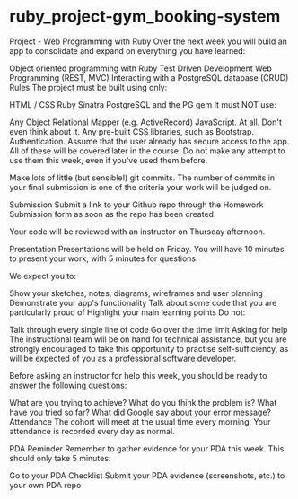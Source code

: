 # ruby_project-gym_booking-system

Project - Web Programming with Ruby
Over the next week you will build an app to consolidate and expand on everything you have learned:

Object oriented programming with Ruby
Test Driven Development
Web Programming (REST, MVC)
Interacting with a PostgreSQL database (CRUD)
Rules
The project must be built using only:

HTML / CSS
Ruby
Sinatra
PostgreSQL and the PG gem
It must NOT use:

Any Object Relational Mapper (e.g. ActiveRecord)
JavaScript. At all. Don't even think about it.
Any pre-built CSS libraries, such as Bootstrap.
Authentication. Assume that the user already has secure access to the app.
All of these will be covered later in the course. Do not make any attempt to use them this week, even if you've used them before.

Make lots of little (but sensible!) git commits. The number of commits in your final submission is one of the criteria your work will be judged on.

Submission
Submit a link to your Github repo through the Homework Submission form as soon as the repo has been created.

Your code will be reviewed with an instructor on Thursday afternoon.

Presentation
Presentations will be held on Friday. You will have 10 minutes to present your work, with 5 minutes for questions.

We expect you to:

Show your sketches, notes, diagrams, wireframes and user planning
Demonstrate your app's functionality
Talk about some code that you are particularly proud of
Highlight your main learning points
Do not:

Talk through every single line of code
Go over the time limit
Asking for help
The instructional team will be on hand for technical assistance, but you are strongly encouraged to take this opportunity to practise self-sufficiency, as will be expected of you as a professional software developer.

Before asking an instructor for help this week, you should be ready to answer the following questions:

What are you trying to achieve?
What do you think the problem is?
What have you tried so far?
What did Google say about your error message?
Attendance
The cohort will meet at the usual time every morning. Your attendance is recorded every day as normal.

PDA Reminder
Remember to gather evidence for your PDA this week. This should only take 5 minutes:

Go to your PDA Checklist
Submit your PDA evidence (screenshots, etc.) to your own PDA repo
